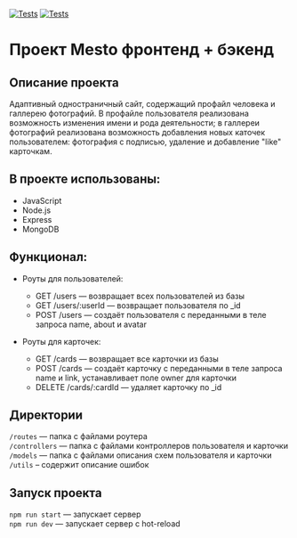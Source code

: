 [![Tests](../../actions/workflows/tests-13-sprint.yml/badge.svg)](../../actions/workflows/tests-13-sprint.yml) [![Tests](../../actions/workflows/tests-14-sprint.yml/badge.svg)](../../actions/workflows/tests-14-sprint.yml)
# Проект Mesto фронтенд + бэкенд


## Описание проекта
Адаптивный одностраничный сайт, содержащий профайл человека и галлерею фотографий. В профайле пользователя реализована возможность изменения имени и рода деятельности; в галлереи фотографий реализована возможность добавления новых каточек пользователем: фотография с подписью, удаление и добавление "like" карточкам.


## В проекте использованы:
- JavaScript
- Node.js
- Express
- MongoDB


## Функционал:
- Роуты для пользователей:
  - GET /users — возвращает всех пользователей из базы
  - GET /users/:userId — возвращает пользователя по _id
  - POST /users — создаёт пользователя с переданными в теле запроса name, about и avatar

- Роуты для карточек:
  - GET /cards — возвращает все карточки из базы
  - POST /cards — создаёт карточку с переданными в теле запроса name и link, устанавливает поле owner для карточки
  - DELETE /cards/:cardId — удаляет карточку по _id


## Директории
`/routes` — папка с файлами роутера  
`/controllers` — папка с файлами контроллеров пользователя и карточки   
`/models` — папка с файлами описания схем пользователя и карточки  
`/utils` – содержит описание ошибок


## Запуск проекта
`npm run start` — запускает сервер   
`npm run dev` — запускает сервер с hot-reload
